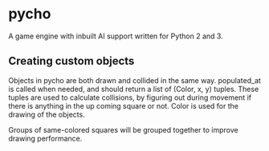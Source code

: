 pycho
=====

A game engine with inbuilt AI support written for Python 2 and 3.


Creating custom objects
-----------------------

Objects in pycho are both drawn and collided in the same way. populated_at is called when needed, and should return a list of (Color, x, y) tuples. These tuples are used to calculate collisions, by figuring out during movement if there is anything in the up coming square or not. Color is used for the drawing of the objects.

Groups of same-colored squares will be grouped together to improve drawing performance. 